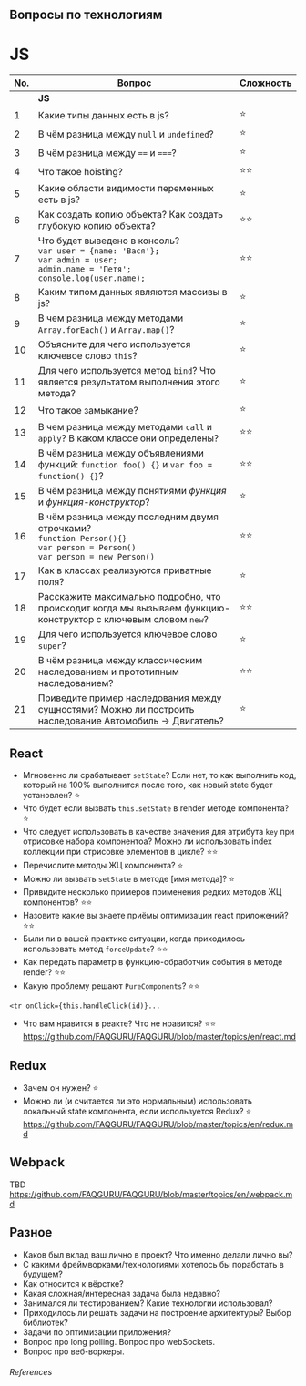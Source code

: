 ## Вопросы по технологиям

# JS

| No. | Вопрос | Сложность |
| --- | ------ | --------- |
|     | **JS** |           |
|1    | Какие типы данных есть в js? |:star:|
|2    | В чём разница между ```null``` и ```undefined```? |:star:|
|3    | В чём разница между ```==``` и ```===```? |:star:|
|4    | Что такое hoisting? |:star::star:|
|5    | Какие области видимости переменных есть в js? |:star:|
|6    | Как создать копию объекта? Как создать глубокую копию объекта? |:star::star:|
|7    | Что будет выведено в консоль?</br>```var user = {name: 'Вася'};```</br>```var admin = user;```</br>```admin.name = 'Петя';```</br>```console.log(user.name);``` |:star::star:|
|8    | Каким типом данных являются массивы в js? |:star:|
|9    | В чем разница между методами ```Array.forEach()``` и ```Array.map()```? |:star:|
|10   | Объясните для чего используется ключевое слово ```this```? |:star:|
|11   | Для чего используется метод ```bind```? Что является результатом выполнения этого метода? |:star:|
|12   | Что такое замыкание? |:star:|
|13   | В чем разница между методами ```call``` и ```apply```? В каком классе они определены? |:star::star:|
|14   | В чём разница между объявлениями функций: ```function foo() {}``` и ```var foo = function() {}```? |:star::star:|
|15   | В чём разница между понятиями *функция* и *функция-конструктор*? |:star:|
|16   | В чём разница между последним двумя строчками? </br>```function Person(){}```</br>```var person = Person()```</br>```var person = new Person()```|:star::star:|
|17   | Как в классах реализуются приватные поля? |:star:|
|18   | Расскажите максимально подробно, что происходит когда мы вызываем функцию-конструктор с ключевым словом ```new```? |:star::star:|
|19   | Для чего используется ключевое слово ```super```? |:star:|
|20   | В чём разница между классическим наследованием и прототипным наследованием? |:star::star:|
|21   | Приведите пример наследования между сущностями? Можно ли построить наследование Автомобиль -> Двигатель? |:star:|

## React

* Мгновенно ли срабатывает ```setState```? Если нет, то как выполнить код, который на 100% выполнится после того, как новый state будет установлен? :star:
* Что будет если вызвать ```this.setState``` в render методе компонента? :star:
* Что следует использовать в качестве значения для атрибута ```key``` при отрисовке набора компонентоа? Можно ли использовать index коллекции при отрисовке элементов в цикле? :star::star:
* Перечислите методы ЖЦ компонента? :star:
* Можно ли вызвать ```setState``` в методе [имя метода]? :star:
* Привидите несколько примеров применения редких методов ЖЦ компонентов? :star::star:
* Назовите какие вы знаете приёмы оптимизации react приложений? :star::star:
* Были ли в вашей практике ситуации, когда приходилось использовать метод ```forceUpdate```? :star::star:
* Как передать параметр в функцию-обработчик события в методе render? :star::star:
* Какую проблему решают ```PureComponents```? :star::star:
```
<tr onClick={this.handleClick(id)}...
```
* Что вам нравится в реакте? Что не нравится? :star::star:
https://github.com/FAQGURU/FAQGURU/blob/master/topics/en/react.md

## Redux

* Зачем он нужен? :star:
* Можно ли (и считается ли это нормальным) использовать локальный state компонента, если используется Redux? :star:
https://github.com/FAQGURU/FAQGURU/blob/master/topics/en/redux.md

## Webpack
TBD
https://github.com/FAQGURU/FAQGURU/blob/master/topics/en/webpack.md

## Разное

* Каков был вклад ваш лично в проект? Что именно делали лично вы?
* С какими фреймворками/технологиями хотелось бы поработать в будущем?
* Как относится к вёрстке?
* Какая сложная/интересная задача была недавно?
* Занимался ли тестированием? Какие технологии использовал?
* Приходилось ли решать задачи на построение архитектуры? Выбор библиотек?
* Задачи по оптимизации приложения?
* Вопрос про long polling. Вопрос про webSockets.
* Вопрос про веб-воркеры.

###### References
